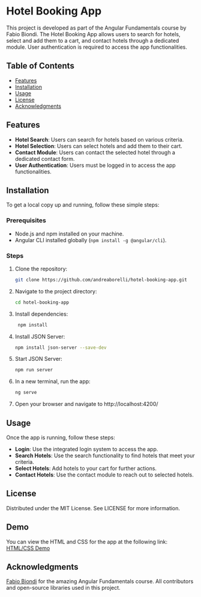 # Hotel Booking App

This project is developed as part of the Angular Fundamentals course by Fabio Biondi. The Hotel Booking App allows users to search for hotels, select and add them to a cart, and contact hotels through a dedicated module. User authentication is required to access the app functionalities.

## Table of Contents

- [Features](#features)
- [Installation](#installation)
- [Usage](#usage)
- [License](#license)
- [Acknowledgments](#acknowledgments)

## Features

- **Hotel Search**: Users can search for hotels based on various criteria.
- **Hotel Selection**: Users can select hotels and add them to their cart.
- **Contact Module**: Users can contact the selected hotel through a dedicated contact form.
- **User Authentication**: Users must be logged in to access the app functionalities.

## Installation

To get a local copy up and running, follow these simple steps:

### Prerequisites

- Node.js and npm installed on your machine.
- Angular CLI installed globally (`npm install -g @angular/cli`).

### Steps

1. Clone the repository:
   ```sh
   git clone https://github.com/andreaborelli/hotel-booking-app.git
2. Navigate to the project directory:
   ```sh
   cd hotel-booking-app
3. Install dependencies:
   ```sh
    npm install
4. Install JSON Server:
   ```sh
   npm install json-server --save-dev
5. Start JSON Server:
   ```sh
   npm run server
6. In a new terminal, run the app:
   ```sh
   ng serve
7. Open your browser and navigate to http://localhost:4200/

## Usage

Once the app is running, follow these steps:

- **Login**: Use the integrated login system to access the app.
- **Search Hotels**: Use the search functionality to find hotels that meet your criteria.
- **Select Hotels**: Add hotels to your cart for further actions.
- **Contact Hotels**: Use the contact module to reach out to selected hotels.

## License
Distributed under the MIT License. See LICENSE for more information.

## Demo
You can view the HTML and CSS for the app at the following link: [HTML/CSS Demo](https://andreaborelli.github.io/hotel-booking-app-view/search.html)

## Acknowledgments
[Fabio Biondi](https://www.fabiobiondi.dev/) for the amazing Angular Fundamentals course.
All contributors and open-source libraries used in this project.




   









